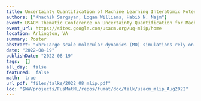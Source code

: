 ```yaml
---
title: Uncertainty Quantification of Machine Learning Interatomic Potential Models
authors: ["Khachik Sargsyan, Logan Williams, Habib N. Najm"]
event: USACM Thematic Conference on Uncertainty Quantification for Machine Learning Integrated Physics Modeling (UQ-MLIP)
event_url: https://sites.google.com/usacm.org/uq-mlip/home
location: Arlington, VA
summary: Poster
abstract: "<br>Large scale molecular dynamics (MD) simulations rely on interatomic potentials that are pre-constructed using ab initio data as well as both empirical and physical considerations. Specifically, machine-learned interatomic potentials (MLIAPs) are fitted to data available from expensive quantum chemistry computations. These MLIAPs encapsulate the functional relationship between the atomic configuration and the potential energy of an atomic system, and are trained in a supervised machine learning context. Training such potentials is a laborious process involving expert creation and curation of training datasets. Aiming to automate this process, active learning methods have been increasingly used for the automated creation or selection of training data, and refinement of interatomic potentials. Besides data selection, the optimal tradeoff between accuracy and complexity is also sought after to enable model selection.<br><br>Uncertainty quantification (UQ) for MLIAPs is critical for both training data selection and model selection. Furthermore, MLIAPs equipped with UQ enable the propagation of uncertainty through MD simulations, thereby providing uncertainty estimates on MD simulation outputs and allowing for meaningful comparisons with experimentally observed macroscale quantities of interest.<br><br><br>In this talk, we will discuss our work on a range of UQ approaches for MLIAPs from the perspective of active learning and model error estimation. This includes Bayesian inference of MLIAP parameters via both sampling and approximate methods, as well as embedded model error estimation, which augments MLIAP parameters with statistical error terms to be inferred within the Bayesian framework. We will also explore ensemble methods such as query-by-committee, as a means of extracting estimates of MLIAP predictive uncertainties. We will demonstrate the results on material systems of relevance in fusion energy science applications.<br><br><br><br> <br>"
date: "2022-08-19"
publishDate: "2022-08-19"
tags:  []
all_day:  false
featured:  false
math:  true
url_pdf: "files/talks/2022_08_mlip.pdf"
loc: "$WW/projects/FusMatML/repos/fumat/doc/talk/usacm_mlip_Aug2022"
---
```


